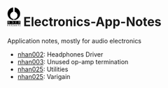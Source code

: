 # <a href="https://www.noizhardware.com/"><img src="img/nhfull_tiny.png" alt="noizHARDWARE logo" width="30"/></a> Electronics-App-Notes

Application notes, mostly for audio electronics

* [nhan002](nhan002/nhan002.md): Headphones Driver
* [nhan003](nhan003/nhan003.md): Unused op-amp termination
* [nhan025](nhan024/nhan024.md): Utilities
* [nhan025](nhan025/nhan025.md): Varigain

<!--
---
<center>
     <a href="https://www.noizhardware.com/">
          <img src="img/nhfavico_black.png" alt="noizHARDWARE logo" width="20"/></center></a>
          -->